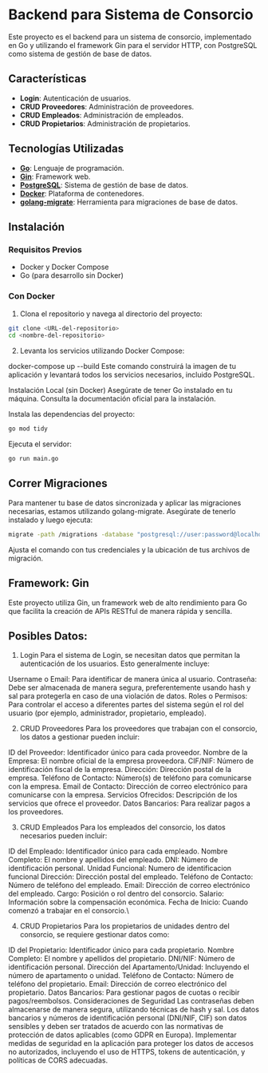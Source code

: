 # Backend para Sistema de Consorcio

Este proyecto es el backend para un sistema de consorcio, implementado en Go y utilizando el framework Gin para el servidor HTTP, con PostgreSQL como sistema de gestión de base de datos.

## Características

- **Login**: Autenticación de usuarios.
- **CRUD Proveedores**: Administración de proveedores.
- **CRUD Empleados**: Administración de empleados.
- **CRUD Propietarios**: Administración de propietarios.

## Tecnologías Utilizadas

- **[Go](https://golang.org/)**: Lenguaje de programación.
- **[Gin](https://github.com/gin-gonic/gin)**: Framework web.
- **[PostgreSQL](https://www.postgresql.org/)**: Sistema de gestión de base de datos.
- **[Docker](https://www.docker.com/)**: Plataforma de contenedores.
- **[golang-migrate](https://github.com/golang-migrate/migrate)**: Herramienta para migraciones de base de datos.

## Instalación

### Requisitos Previos

- Docker y Docker Compose
- Go (para desarrollo sin Docker)

### Con Docker

1. Clona el repositorio y navega al directorio del proyecto:
   
```bash
git clone <URL-del-repositorio>
cd <nombre-del-repositorio>
```
2. Levanta los servicios utilizando Docker Compose:

docker-compose up --build
Este comando construirá la imagen de tu aplicación y levantará todos los servicios necesarios, incluido PostgreSQL.

Instalación Local (sin Docker)
Asegúrate de tener Go instalado en tu máquina. Consulta la documentación oficial para la instalación.

Instala las dependencias del proyecto:

```bash
go mod tidy
```

Ejecuta el servidor:
```bash
go run main.go
```

## Correr Migraciones
Para mantener tu base de datos sincronizada y aplicar las migraciones necesarias, estamos utilizando golang-migrate. Asegúrate de tenerlo instalado y luego ejecuta:

```bash
migrate -path /migrations -database "postgresql://user:password@localhost:5432/mydb?sslmode=disable" up
```
Ajusta el comando con tus credenciales y la ubicación de tus archivos de migración.

## Framework: Gin
Este proyecto utiliza Gin, un framework web de alto rendimiento para Go que facilita la creación de APIs RESTful de manera rápida y sencilla.


## Posibles Datos:
1. Login
Para el sistema de Login, se necesitan datos que permitan la autenticación de los usuarios. Esto generalmente incluye:

Username o Email: Para identificar de manera única al usuario.
Contraseña: Debe ser almacenada de manera segura, preferentemente usando hash y sal para protegerla en caso de una violación de datos.
Roles o Permisos: Para controlar el acceso a diferentes partes del sistema según el rol del usuario (por ejemplo, administrador, propietario, empleado).

2. CRUD Proveedores
Para los proveedores que trabajan con el consorcio, los datos a gestionar pueden incluir:

ID del Proveedor: Identificador único para cada proveedor.
Nombre de la Empresa: El nombre oficial de la empresa proveedora.
CIF/NIF: Número de identificación fiscal de la empresa.
Dirección: Dirección postal de la empresa.
Teléfono de Contacto: Número(s) de teléfono para comunicarse con la empresa.
Email de Contacto: Dirección de correo electrónico para comunicarse con la empresa.
Servicios Ofrecidos: Descripción de los servicios que ofrece el proveedor.
Datos Bancarios: Para realizar pagos a los proveedores.


3. CRUD Empleados
Para los empleados del consorcio, los datos necesarios pueden incluir:

ID del Empleado: Identificador único para cada empleado.
Nombre Completo: El nombre y apellidos del empleado.
DNI: Número de identificación personal.
Unidad Funcional: Numero de identificacion funcional
Dirección: Dirección postal del empleado.
Teléfono de Contacto: Número de teléfono del empleado.
Email: Dirección de correo electrónico del empleado.
Cargo: Posición o rol dentro del consorcio.
Salario: Información sobre la compensación económica.
Fecha de Inicio: Cuando comenzó a trabajar en el consorcio.\


4. CRUD Propietarios
Para los propietarios de unidades dentro del consorcio, se requiere gestionar datos como:

ID del Propietario: Identificador único para cada propietario.
Nombre Completo: El nombre y apellidos del propietario.
DNI/NIF: Número de identificación personal.
Dirección del Apartamento/Unidad: Incluyendo el número de apartamento o unidad.
Teléfono de Contacto: Número de teléfono del propietario.
Email: Dirección de correo electrónico del propietario.
Datos Bancarios: Para gestionar pagos de cuotas o recibir pagos/reembolsos.
Consideraciones de Seguridad
Las contraseñas deben almacenarse de manera segura, utilizando técnicas de hash y sal.
Los datos bancarios y números de identificación personal (DNI/NIF, CIF) son datos sensibles y deben ser tratados de acuerdo con las normativas de protección de datos aplicables (como GDPR en Europa).
Implementar medidas de seguridad en la aplicación para proteger los datos de accesos no autorizados, incluyendo el uso de HTTPS, tokens de autenticación, y políticas de CORS adecuadas.
